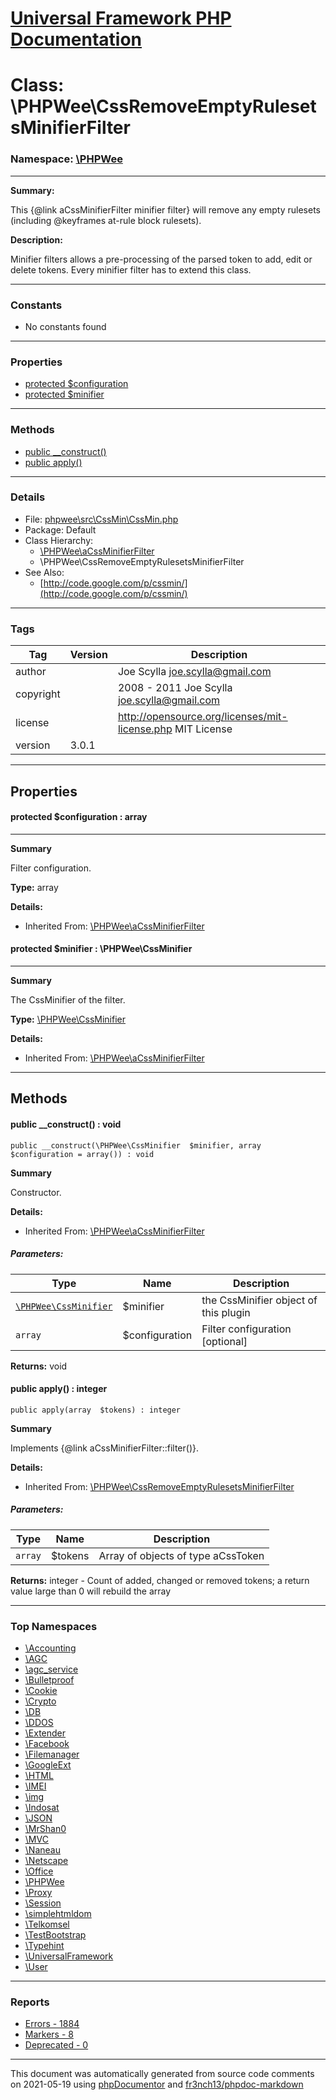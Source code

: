 # [Universal Framework PHP Documentation](../home.md)

# Class: \PHPWee\CssRemoveEmptyRulesetsMinifierFilter
### Namespace: [\PHPWee](../namespaces/PHPWee.md)
---
**Summary:**

This {@link aCssMinifierFilter minifier filter} will remove any empty rulesets (including @keyframes at-rule block
rulesets).

**Description:**

Minifier filters allows a pre-processing of the parsed token to add, edit or delete tokens. Every minifier filter
has to extend this class.

---
### Constants
* No constants found
---
### Properties
* [protected $configuration](../classes/PHPWee.aCssMinifierFilter.md#property_configuration)
* [protected $minifier](../classes/PHPWee.aCssMinifierFilter.md#property_minifier)
---
### Methods
* [public __construct()](../classes/PHPWee.aCssMinifierFilter.md#method___construct)
* [public apply()](../classes/PHPWee.CssRemoveEmptyRulesetsMinifierFilter.md#method_apply)
---
### Details
* File: [phpwee\src\CssMin\CssMin.php](../files/phpwee.src.CssMin.CssMin.md)
* Package: Default
* Class Hierarchy: 
  * [\PHPWee\aCssMinifierFilter](../classes/PHPWee.aCssMinifierFilter.md)
  * \PHPWee\CssRemoveEmptyRulesetsMinifierFilter
* See Also:
  * [http://code.google.com/p/cssmin/](http://code.google.com/p/cssmin/)
---
### Tags
| Tag | Version | Description |
| --- | ------- | ----------- |
| author |  | Joe Scylla <joe.scylla@gmail.com> |
| copyright |  | 2008 - 2011 Joe Scylla <joe.scylla@gmail.com> |
| license |  | http://opensource.org/licenses/mit-license.php MIT License |
| version | 3.0.1 |  |
---
## Properties
<a name="property_configuration"></a>
#### protected $configuration : array
---
**Summary**

Filter configuration.

**Type:** array

**Details:**
* Inherited From: [\PHPWee\aCssMinifierFilter](../classes/PHPWee.aCssMinifierFilter.md)


<a name="property_minifier"></a>
#### protected $minifier : \PHPWee\CssMinifier
---
**Summary**

The CssMinifier of the filter.

**Type:** <a href="../classes/PHPWee.CssMinifier.html">\PHPWee\CssMinifier</a>

**Details:**
* Inherited From: [\PHPWee\aCssMinifierFilter](../classes/PHPWee.aCssMinifierFilter.md)



---
## Methods
<a name="method___construct" class="anchor"></a>
#### public __construct() : void

```
public __construct(\PHPWee\CssMinifier  $minifier, array  $configuration = array()) : void
```

**Summary**

Constructor.

**Details:**
* Inherited From: [\PHPWee\aCssMinifierFilter](../classes/PHPWee.aCssMinifierFilter.md)
##### Parameters:
| Type | Name | Description |
| ---- | ---- | ----------- |
| <code><a href="../classes/PHPWee.CssMinifier.html">\PHPWee\CssMinifier</a></code> | $minifier  | the CssMinifier object of this plugin |
| <code>array</code> | $configuration  | Filter configuration [optional] |

**Returns:** void


<a name="method_apply" class="anchor"></a>
#### public apply() : integer

```
public apply(array  $tokens) : integer
```

**Summary**

Implements {@link aCssMinifierFilter::filter()}.

**Details:**
* Inherited From: [\PHPWee\CssRemoveEmptyRulesetsMinifierFilter](../classes/PHPWee.CssRemoveEmptyRulesetsMinifierFilter.md)
##### Parameters:
| Type | Name | Description |
| ---- | ---- | ----------- |
| <code>array</code> | $tokens  | Array of objects of type aCssToken |

**Returns:** integer - Count of added, changed or removed tokens; a return value large than 0 will rebuild the array



---

### Top Namespaces

* [\Accounting](../namespaces/Accounting.md)
* [\AGC](../namespaces/AGC.md)
* [\agc_service](../namespaces/agc_service.md)
* [\Bulletproof](../namespaces/Bulletproof.md)
* [\Cookie](../namespaces/Cookie.md)
* [\Crypto](../namespaces/Crypto.md)
* [\DB](../namespaces/DB.md)
* [\DDOS](../namespaces/DDOS.md)
* [\Extender](../namespaces/Extender.md)
* [\Facebook](../namespaces/Facebook.md)
* [\Filemanager](../namespaces/Filemanager.md)
* [\GoogleExt](../namespaces/GoogleExt.md)
* [\HTML](../namespaces/HTML.md)
* [\IMEI](../namespaces/IMEI.md)
* [\img](../namespaces/img.md)
* [\Indosat](../namespaces/Indosat.md)
* [\JSON](../namespaces/JSON.md)
* [\MrShan0](../namespaces/MrShan0.md)
* [\MVC](../namespaces/MVC.md)
* [\Naneau](../namespaces/Naneau.md)
* [\Netscape](../namespaces/Netscape.md)
* [\Office](../namespaces/Office.md)
* [\PHPWee](../namespaces/PHPWee.md)
* [\Proxy](../namespaces/Proxy.md)
* [\Session](../namespaces/Session.md)
* [\simplehtmldom](../namespaces/simplehtmldom.md)
* [\Telkomsel](../namespaces/Telkomsel.md)
* [\TestBootstrap](../namespaces/TestBootstrap.md)
* [\Typehint](../namespaces/Typehint.md)
* [\UniversalFramework](../namespaces/UniversalFramework.md)
* [\User](../namespaces/User.md)

---

### Reports
* [Errors - 1884](../reports/errors.md)
* [Markers - 8](../reports/markers.md)
* [Deprecated - 0](../reports/deprecated.md)

---

This document was automatically generated from source code comments on 2021-05-19 using [phpDocumentor](http://www.phpdoc.org/) and [fr3nch13/phpdoc-markdown](https://github.com/fr3nch13/phpdoc-markdown)
